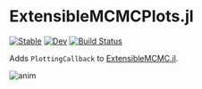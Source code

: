 # ExtensibleMCMCPlots.jl

[![Stable](https://img.shields.io/badge/docs-stable-blue.svg)](https://JuliaDiffusionBayes.github.io/ExtensibleMCMCPlots.jl/stable)
[![Dev](https://img.shields.io/badge/docs-dev-blue.svg)](https://JuliaDiffusionBayes.github.io/ExtensibleMCMCPlots.jl/dev)
[![Build Status](https://travis-ci.com/JuliaDiffusionBayes/ExtensibleMCMCPlots.jl.svg?branch=master)](https://travis-ci.com/JuliaDiffusionBayes/ExtensibleMCMCPlots.jl)

Adds `PlottingCallback` to [ExtensibleMCMC.jl](https://github.com/JuliaDiffusionBayes/ExtensibleMCMC.jl).

![anim](assets/online_plots.gif)

